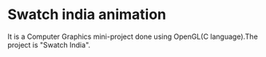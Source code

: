 # Swatch india animation
It is a Computer Graphics mini-project done using OpenGL(C language).The project is "Swatch India".
